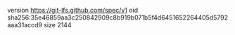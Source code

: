 version https://git-lfs.github.com/spec/v1
oid sha256:35e46859aa3c250842909c8b919b071b5f4d6451652264405d5792aaa31accd9
size 2144
